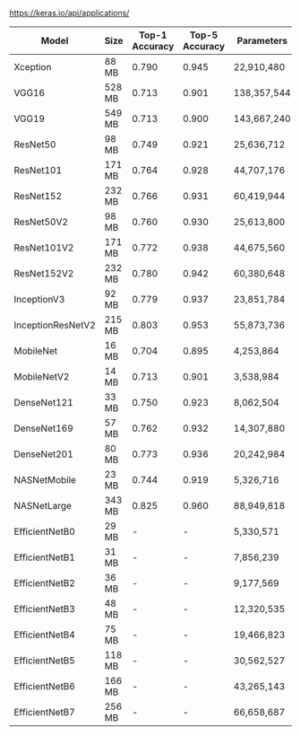 https://keras.io/api/applications/

|Model|Size|Top-1 Accuracy|Top-5 Accuracy|Parameters|Depth|
|--- |--- |--- |--- |--- |--- |
|Xception|88 MB|0.790|0.945|22,910,480|126|
|VGG16|528 MB|0.713|0.901|138,357,544|23|
|VGG19|549 MB|0.713|0.900|143,667,240|26|
|ResNet50|98 MB|0.749|0.921|25,636,712|-|
|ResNet101|171 MB|0.764|0.928|44,707,176|-|
|ResNet152|232 MB|0.766|0.931|60,419,944|-|
|ResNet50V2|98 MB|0.760|0.930|25,613,800|-|
|ResNet101V2|171 MB|0.772|0.938|44,675,560|-|
|ResNet152V2|232 MB|0.780|0.942|60,380,648|-|
|InceptionV3|92 MB|0.779|0.937|23,851,784|159|
|InceptionResNetV2|215 MB|0.803|0.953|55,873,736|572|
|MobileNet|16 MB|0.704|0.895|4,253,864|88|
|MobileNetV2|14 MB|0.713|0.901|3,538,984|88|
|DenseNet121|33 MB|0.750|0.923|8,062,504|121|
|DenseNet169|57 MB|0.762|0.932|14,307,880|169|
|DenseNet201|80 MB|0.773|0.936|20,242,984|201|
|NASNetMobile|23 MB|0.744|0.919|5,326,716|-|
|NASNetLarge|343 MB|0.825|0.960|88,949,818|-|
|EfficientNetB0|29 MB|-|-|5,330,571|-|
|EfficientNetB1|31 MB|-|-|7,856,239|-|
|EfficientNetB2|36 MB|-|-|9,177,569|-|
|EfficientNetB3|48 MB|-|-|12,320,535|-|
|EfficientNetB4|75 MB|-|-|19,466,823|-|
|EfficientNetB5|118 MB|-|-|30,562,527|-|
|EfficientNetB6|166 MB|-|-|43,265,143|-|
|EfficientNetB7|256 MB|-|-|66,658,687|-|
